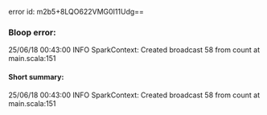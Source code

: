 error id: m2b5+8LQO622VMG0I11Udg==
### Bloop error:

25/06/18 00:43:00 INFO SparkContext: Created broadcast 58 from count at main.scala:151
#### Short summary: 

25/06/18 00:43:00 INFO SparkContext: Created broadcast 58 from count at main.scala:151